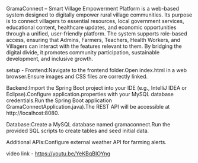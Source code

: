 GramaConnect – Smart Village Empowerment Platform is a web-based system designed to digitally empower rural village communities. Its purpose is to connect villagers to essential resources, local government services, educational content, healthcare updates, and economic opportunities through a unified, user-friendly platform. The system supports role-based access, ensuring that Admins, Farmers, Teachers, Health Workers, and Villagers can interact with the features relevant to them. By bridging the digital divide, it promotes community participation, sustainable development, and inclusive growth.

setup - Frontend:Navigate to the frontend folder.Open index.html in a web browser.Ensure images and CSS files are correctly linked.

Backend:Import the Spring Boot project into your IDE (e.g., IntelliJ IDEA or Eclipse).Configure application.properties with your MySQL database credentials.Run the Spring Boot application GramaConnectApplication.java).The REST API will be accessible at http://localhost:8080.

Database:Create a MySQL database named gramaconnect.Run the provided SQL scripts to create tables and seed initial data.

Additional APIs:Configure external weather API for farming alerts.

video link - https://youtu.be/YeKBqBIOYng
